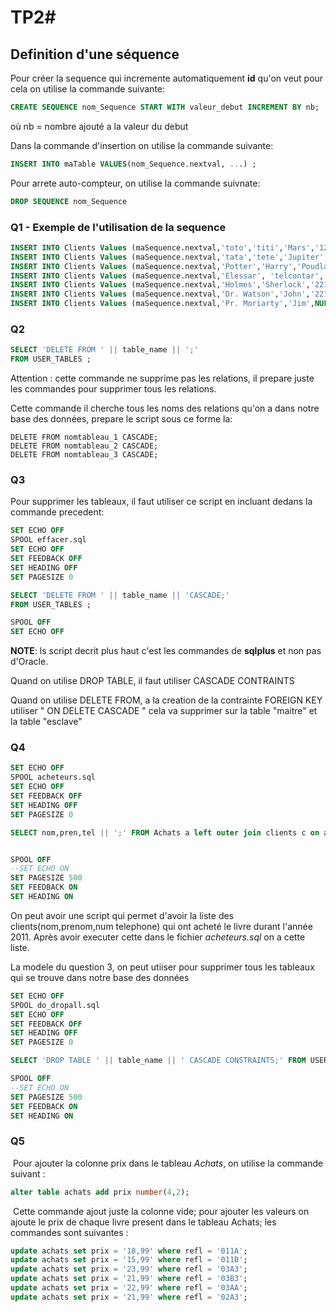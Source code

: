# TP2#

## Definition d'une séquence

Pour créer la sequence qui incremente automatiquement  **id** qu'on veut pour cela on utilise la commande suivante:

```sql
CREATE SEQUENCE nom_Sequence START WITH valeur_debut INCREMENT BY nb;
```

où nb $=$ nombre ajouté a la valeur du debut

Dans la commande d'insertion on utilise la commande suivante:

```sql
INSERT INTO maTable VALUES(nom_Sequence.nextval, ...) ;
```

Pour arrete auto-compteur, on utilise la commande suivnate:

```sql
DROP SEQUENCE nom_Sequence
```

### Q1 - Exemple de l'utilisation de la sequence

```sql
INSERT INTO Clients Values (maSequence.nextval,'toto','titi','Mars','123456789123');
INSERT INTO Clients Values (maSequence.nextval,'tata','tete','Jupiter','234567891231');
INSERT INTO Clients Values (maSequence.nextval,'Potter','Harry','Poudlard','345678912312');
INSERT INTO Clients Values (maSequence.nextval,'Elessar', 'telcontar', 'fennas druinin', '456789123123');
INSERT INTO Clients Values (maSequence.nextval,'Holmes','Sherlock','221b Baker str','567891231234');
INSERT INTO Clients Values (maSequence.nextval,'Dr. Watson','John','221b Baker str','678912312345');
INSERT INTO Clients Values (maSequence.nextval,'Pr. Moriarty','Jim',NULL,NULL);
```

### Q2

```sql
SELECT 'DELETE FROM ' || table_name || ';'
FROM USER_TABLES ;
```

Attention : cette commande ne supprime pas les relations, il prepare juste les commandes pour supprimer tous les relations.

Cette commande il cherche tous les noms des relations qu'on a dans notre base des données, prepare le script sous ce forme la:

```
DELETE FROM nomtableau_1 CASCADE;
DELETE FROM nomtableau_2 CASCADE;
DELETE FROM nomtableau_3 CASCADE;
```

### Q3

Pour supprimer les tableaux, il faut utiliser ce script en incluant dedans la commande precedent:

```sql
SET ECHO OFF
SPOOL effacer.sql
SET ECHO OFF
SET FEEDBACK OFF
SET HEADING OFF
SET PAGESIZE 0

SELECT 'DELETE FROM ' || table_name || 'CASCADE;'
FROM USER_TABLES ;

SPOOL OFF
SET ECHO OFF
```

**NOTE**: ls script decrit plus haut c'est les commandes de **sqlplus** et non pas d'Oracle.

Quand on utilise DROP TABLE, il faut utiliser CASCADE CONTRAINTS

Quand on utilise DELETE FROM, a la creation de la contrainte FOREIGN KEY utiliser " ON DELETE CASCADE " cela va supprimer sur la table "maitre" et la table "esclave"

### Q4

```sql
SET ECHO OFF
SPOOL acheteurs.sql
SET ECHO OFF
SET FEEDBACK OFF
SET HEADING OFF
SET PAGESIZE 0

SELECT nom,pren,tel || ';' FROM Achats a left outer join clients c on a.idcl=c.idcl where a.dateachat >= to_date('01-01-2011','DD-MM-YYYY') and a.dateachat <= to_date('31-12-2011','DD-MM-YYYY')  group by nom,pren,tel;


SPOOL OFF
--SET ECHO ON
SET PAGESIZE 500
SET FEEDBACK ON
SET HEADING ON

```

On peut avoir une script qui permet d'avoir la liste des clients(nom,prenom,num telephone) qui ont acheté le livre durant l'année 2011. Après avoir executer cette dans le fichier *acheteurs.sql* on a cette liste.



La modele du question 3, on peut utiiser pour supprimer tous les tableaux qui se trouve dans notre base des données

```sql
SET ECHO OFF
SPOOL do_dropall.sql
SET ECHO OFF
SET FEEDBACK OFF
SET HEADING OFF
SET PAGESIZE 0

SELECT 'DROP TABLE ' || table_name || ' CASCADE CONSTRAINTS;' FROM USER_TABLES ;

SPOOL OFF
--SET ECHO ON
SET PAGESIZE 500
SET FEEDBACK ON
SET HEADING ON
```

### Q5

​	Pour  ajouter la colonne prix dans le tableau *Achats*, on utilise la commande suivant :

```sql
alter table achats add prix number(4,2);
```

​	Cette commande ajout juste la colonne vide; pour ajouter les valeurs on ajoute le prix de chaque livre present dans le tableau Achats; les commandes sont suivantes :

```sql
update achats set prix = '18,99' where refl = '011A';
update achats set prix = '15,99' where refl = '011B';
update achats set prix = '23,99' where refl = '03A3';
update achats set prix = '21,99' where refl = '03B3';
update achats set prix = '22,99' where refl = '03AA';
update achats set prix = '21,99' where refl = '02A3';
```

